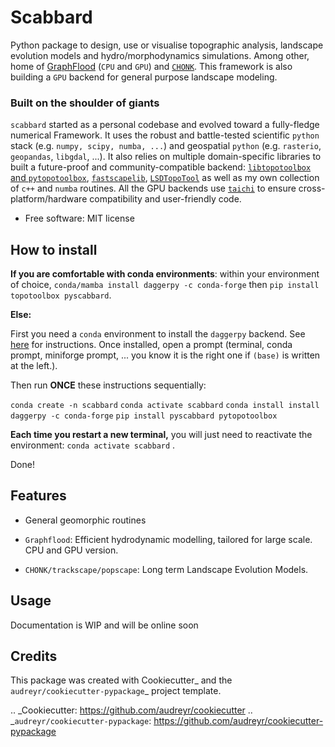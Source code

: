 # Scabbard

<!-- 
.. image:: https://img.shields.io/pypi/v/scabbard.svg
        :target: https://pypi.python.org/pypi/scabbard

.. image:: https://readthedocs.org/projects/scabbard/badge/?version=latest
        :target: https://scabbard.readthedocs.io/en/latest/?version=latest
        :alt: Documentation Status -->



Python package to design, use or visualise topographic analysis, landscape evolution models and hydro/morphodynamics simulations. Among other, home of [GraphFlood](https://egusphere.copernicus.org/preprints/2024/egusphere-2024-1239/) (`CPU` and `GPU`) and [`CHONK`](https://gmd.copernicus.org/articles/17/71/2024/). This framework is also building a `GPU` backend for general purpose landscape modeling.


### Built on the shoulder of giants

`scabbard` started as a personal codebase and evolved toward a fully-fledge numerical Framework. It uses the robust and battle-tested scientific `python` stack (e.g. `numpy, scipy, numba, ...`) and geospatial `python` (e.g. `rasterio`, `geopandas`, `libgdal`, ...). It also relies on multiple domain-specific libraries to built a future-proof and community-compatible backend: [`libtopotoolbox` and `pytopotoolbox`](https://github.com/TopoToolbox), [`fastscapelib`](https://fastscapelib.readthedocs.io/en/latest/), [`LSDTopoTool`](https://lsdtopotools.github.io/) as well as my own collection of `c++` and `numba` routines. All the GPU backends use [`taichi`](https://docs.taichi-lang.org/) to ensure cross-platform/hardware compatibility and user-friendly code.


* Free software: MIT license
<!-- * Documentation: https://scabbard.readthedocs.io. -->

## How to install

**If you are comfortable with conda environments**: within your environment of choice, `conda/mamba install daggerpy -c conda-forge` then `pip install topotoolbox pyscabbard`.

**Else:**

First you need a `conda` environment to install the `daggerpy` backend. See [here](https://github.com/conda-forge/miniforge?tab=readme-ov-file#requirements-and-installers) for instructions. Once installed, open a prompt (terminal, conda prompt, miniforge prompt, ... you know it is the right one if `(base)` is written at the left.).

Then run **ONCE** these instructions sequentially:

`conda create -n scabbard` 
`conda activate scabbard` 
`conda install install daggerpy -c conda-forge` 
`pip install pyscabbard pytopotoolbox`

**Each time you restart a new terminal,** you will just need to reactivate the environment: `conda activate scabbard` .


Done!


## Features

* General geomorphic routines

* `Graphflood`: Efficient hydrodynamic modelling, tailored for large scale. CPU and GPU version.

* `CHONK/trackscape/popscape`: Long term Landscape Evolution Models.


## Usage

Documentation is WIP and will be online soon


## Credits


This package was created with Cookiecutter_ and the `audreyr/cookiecutter-pypackage`_ project template.

.. _Cookiecutter: https://github.com/audreyr/cookiecutter
.. _`audreyr/cookiecutter-pypackage`: https://github.com/audreyr/cookiecutter-pypackage
